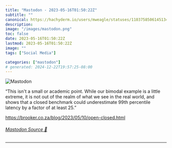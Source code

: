 ```yaml
---
title: "Mastodon - 2023-05-16T01:50:22Z"
subtitle: ""
canonical: https://hachyderm.io/users/mweagle/statuses/110375850614513435
description:
image: "/images/mastodon.png"
toc: false
date: 2023-05-16T01:50:22Z
lastmod: 2023-05-16T01:50:22Z
image: ""
tags: ["Social Media"]

categories: ["mastodon"]
# generated: 2024-12-22T19:57:25-08:00
---
```

![Mastodon](/images/mastodon.png)

<p>“This isn&#39;t a small or academic point. While our bimodal example is a little extreme, it is not out of the realm of what we see in the real world, and shows that a closed benchmark could underestimate 99th percentile latency by a factor of at least 25.”</p><p><a href="https://brooker.co.za/blog/2023/05/10/open-closed.html" target="_blank" rel="nofollow noopener noreferrer" translate="no"><span class="invisible">https://</span><span class="ellipsis">brooker.co.za/blog/2023/05/10/</span><span class="invisible">open-closed.html</span></a></p>


###### [Mastodon Source 🐘](https://hachyderm.io/@mweagle/110375850614513435)

___
